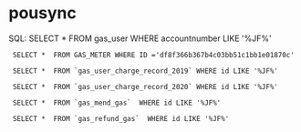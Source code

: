 # pousync

SQL:
     SELECT *  FROM gas_user WHERE accountnumber LIKE '%JF%'
     
     SELECT *  FROM GAS_METER WHERE ID ='df8f366b367b4c03bb51c1bb1e01870c'
     
     SELECT *  FROM `gas_user_charge_record_2019` WHERE id LIKE '%JF%' 
     
     SELECT *  FROM `gas_user_charge_record_2020` WHERE id LIKE '%JF%' 
     
     SELECT *  FROM `gas_mend_gas`  WHERE id LIKE '%JF%' 
     
     SELECT *  FROM `gas_refund_gas`  WHERE id LIKE '%JF%' 
